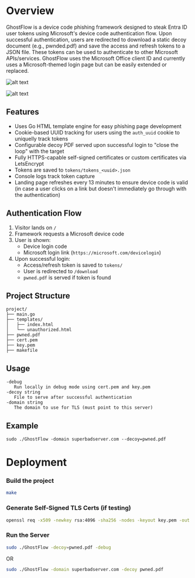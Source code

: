 # Overview

GhostFlow is a device code phishing framework designed to steak Entra ID user tokens using Microsoft's device code authentication flow. Upon successful authentication, users are redirected to download a static decoy document (e.g., pwnded.pdf) and save the access and refresh tokens to a JSON file. These tokens can be used to authenticate to other Microsoft APIs/services. GhostFlow uses the Microsoft Office client ID and currently uses a Microsoft-themed login page but can be easily extended or replaced.

![alt text](poc.png)

![alt text](poc2.png)

## Features
- Uses Go HTML template engine for easy phishing page development
- Cookie-based UUID tracking for users using the `auth_uuid` cookie to uniquelly track tokens
- Configurable decoy PDF served upon successful login to "close the loop" with the target
- Fully HTTPS-capable self-signed certificates or custom certificates via LetsEncrypt
- Tokens are saved to `tokens/tokens_<uuid>.json`
- Console logs track token capture
- Landing page refreshes every 13 minutes to ensure device code is valid (in case a user clicks on a link but doesn't immediately go through with the authentication)

## Authentication Flow
1. Visitor lands on `/`
2. Framework requests a Microsoft device code
3. User is shown:
   - Device login code
   - Microsoft login link (`https://microsoft.com/devicelogin`)
4. Upon successful login:
   - Access/refresh token is saved to `tokens/`
   - User is redirected to `/download`
   - `pwned.pdf` is served if token is found

## Project Structure
```
project/
├── main.go
├── templates/
│   ├── index.html
│   └── unauthorized.html
├── pwned.pdf
├── cert.pem
├── key.pem
├── makefile
```

## Usage
```
-debug
   Run locally in debug mode using cert.pem and key.pem
-decoy string
   File to serve after successful authentication
-domain string
   The domain to use for TLS (must point to this server)
```

## Example
```
sudo ./GhostFlow -domain superbadserver.com --decoy=pwned.pdf
```

# Deployment 
### Build the project
```bash
make
```
### Generate Self-Signed TLS Certs (if testing)
```bash
openssl req -x509 -newkey rsa:4096 -sha256 -nodes -keyout key.pem -out cert.pem -days 365
```
### Run the Server

```bash
sudo ./GhostFlow -decoy=pwned.pdf -debug
```
OR 
```bash
sudo ./GhostFlow -domain superbadserver.com -decoy pwned.pdf
```

